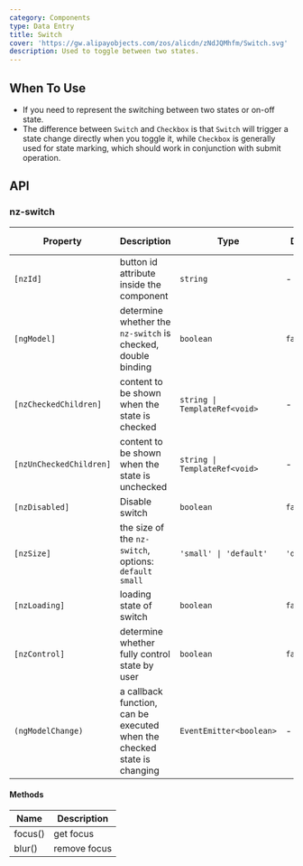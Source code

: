 ```yaml
---
category: Components
type: Data Entry
title: Switch
cover: 'https://gw.alipayobjects.com/zos/alicdn/zNdJQMhfm/Switch.svg'
description: Used to toggle between two states.
---
```



## When To Use

- If you need to represent the switching between two states or on-off state.
- The difference between `Switch` and `Checkbox` is that `Switch` will trigger a state change directly when you toggle it, while `Checkbox` is generally used for state marking, which should work in conjunction with submit operation.


## API

### nz-switch

| Property                | Description                                                             | Type                          | Default     | Global Config |
| ----------------------- | ----------------------------------------------------------------------- | ----------------------------- | ----------- | ------------- |
| `[nzId]`                | button id attribute inside the component                                | `string`                      | -           |
| `[ngModel]`             | determine whether the `nz-switch` is checked, double binding            | `boolean`                     | `false`     |
| `[nzCheckedChildren]`   | content to be shown when the state is checked                           | `string \| TemplateRef<void>` | -           |
| `[nzUnCheckedChildren]` | content to be shown when the state is unchecked                         | `string \| TemplateRef<void>` | -           |
| `[nzDisabled]`          | Disable switch                                                          | `boolean`                     | `false`     |
| `[nzSize]`              | the size of the `nz-switch`, options: `default` `small`                 | `'small' \| 'default'`        | `'default'` | ✅             |
| `[nzLoading]`           | loading state of switch                                                 | `boolean`                     | `false`     |
| `[nzControl]`           | determine whether fully control state by user                           | `boolean`                     | `false`     |
| `(ngModelChange)`       | a callback function, can be executed when the checked state is changing | `EventEmitter<boolean>`       | -           |

#### Methods

| Name    | Description  |
| ------- | ------------ |
| focus() | get focus    |
| blur()  | remove focus |
